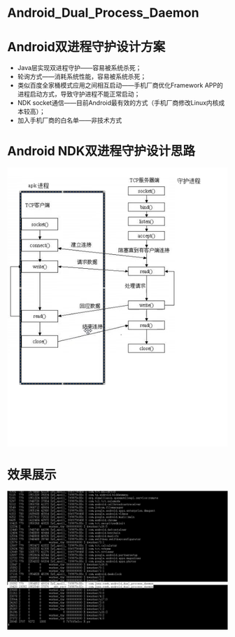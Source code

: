 # Android_Dual_Process_Daemon
# Android双进程守护设计方案
  * Java层实现双进程守护——容易被系统杀死；
  * 轮询方式——消耗系统性能，容易被系统杀死；
  * 类似百度全家桶模式应用之间相互启动——手机厂商优化Framework APP的进程启动方式，导致守护进程不能正常启动；
  * NDK socket通信——目前Android最有效的方式（手机厂商修改Linux内核成本较高）；
  * 加入手机厂商的白名单——非技术方式

# Android NDK双进程守护设计思路
![image](https://github.com/Jony-Li/Android_Dual_Process_Daemon/blob/master/linux-socket.jpg)


# 效果展示
![image](https://github.com/Jony-Li/Android_Dual_Process_Daemon/blob/master/Android_Dual_Process_Daemon.gif)